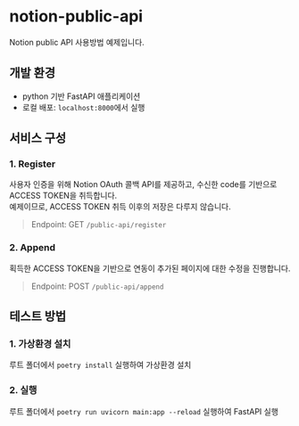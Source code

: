 # notion-public-api
Notion public API 사용방법 예제입니다.

## 개발 환경
- python 기반 FastAPI 애플리케이션
- 로컬 배포: `localhost:8000`에서 실행

## 서비스 구성
### 1. Register
사용자 인증을 위해 Notion OAuth 콜백 API를 제공하고, 수신한 code를 기반으로 ACCESS TOKEN을 취득합니다.  
예제이므로, ACCESS TOKEN 취득 이후의 저장은 다루지 않습니다.

> Endpoint: GET `/public-api/register`

### 2. Append
획득한 ACCESS TOKEN을 기반으로 연동이 추가된 페이지에 대한 수정을 진행합니다.

> Endpoint: POST `/public-api/append`

## 테스트 방법
### 1. 가상환경 설치
루트 폴더에서 `poetry install` 실행하여 가상환경 설치

### 2. 실행
루트 폴더에서 `poetry run uvicorn main:app --reload` 실행하여 FastAPI 실행
